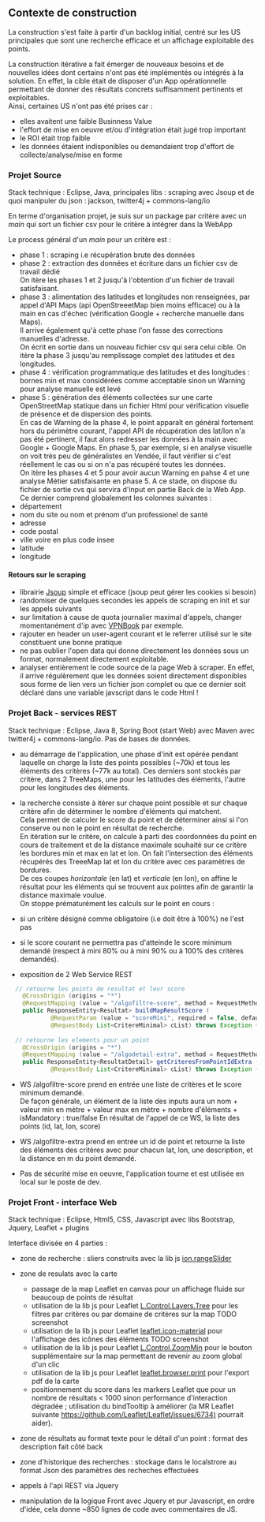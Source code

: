 ## Contexte de construction
La construction s'est faite à partir d'un backlog initial, centré sur les US principales que sont une recherche efficace et un affichage exploitable des points.

La construction itérative a fait émerger de nouveaux besoins et de nouvelles idées dont certains n'ont pas été implémentés ou intégrés à la solution.
En effet, la cible était de disposer d'un App opérationnelle permettant de donner des résultats concrets suffisamment pertinents et exploitables.  
Ainsi, certaines US n'ont pas été prises car :
 - elles avaitent une faible Businness Value
 - l'effort de mise en oeuvre et/ou d'intégration était jugé trop important
 - le ROI était trop faible
 - les données étaient indisponibles ou demandaient trop d'effort de collecte/analyse/mise en forme
 

### Projet Source
Stack technique : Eclipse, Java, principales libs : scraping avec Jsoup et de quoi manipuler du json : jackson, twitter4j + commons-lang/io

En terme d'organisation projet, je suis sur un package par critère avec un *main* qui sort un fichier csv pour le critère à intégrer dans la WebApp

Le process général d'un *main* pour un critère est :
 - phase 1 : scraping i.e récupération brute des données
 - phase 2 : extraction des données et écriture dans un fichier csv de travail dédié  
On itère les phases 1 et 2 jusqu'à l'obtention d'un fichier de travail satisfaisant.
 - phase 3 : alimentation des latitudes et longitudes non renseignées, par appel d'API Maps (api OpenStreeetMap bien moins efficace) ou à la main en cas d'échec (vérification Google + recherche manuelle dans Maps).  
 Il arrive également qu'à cette phase l'on fasse des corrections manuelles d'adresse.  
 On écrit en sortie dans un nouveau fichier csv qui sera celui cible.
 On itère la phase 3 jusqu'au remplissage complet des latitudes et des longitudes.
  - phase 4 : vérification programmatique des latitudes et des longitudes : bornes min et max considérées comme acceptable sinon un Warning pour analyse manuelle est levé  
  - phase 5 : génération des éléments collectées sur une carte OpenStreetMap statique dans un fichier Html pour vérification visuelle de présence et de dispersion des points.  
 En cas de Warning de la phase 4, le point apparaît en général fortement hors du périmètre courant, l'appel API de récupération des lat/lon n'a pas été pertinent, il faut alors redresser les données à la main avec Google + Google Maps.
 En phase 5, par exemple, si en analyse visuelle on voit très peu de généralistes en Vendée, il faut vérifier si c'est réellement le cas ou si on n'a pas récupéré toutes les données.  
 On itère les phases 4 et 5 pour avoir aucun Warning en pahse 4 et une analyse Métier satisfaisante en phase 5.
 A ce stade, on dispose du fichier de sortie cvs qui servira d'input en partie Back de la Web App.  
 Ce dernier comprend globalement les colonnes suivantes : 
  - département
  - nom du site ou nom et prénom d'un professionel de santé
  - adresse
  - code postal
  - ville voire en plus code insee
  - latitude
  - longitude

 #### Retours sur le scraping
  - librairie [Jsoup](https://jsoup.org/) simple et efficace (jsoup peut gérer les cookies si besoin)
  - randomiser de quelques secondes les appels de scraping en init et sur les appels suivants
  - sur limitation à cause de quota journalier maximal d'appels, changer momentanément d'ip avec [VPNBook](https://www.vpnbook.com/) par exemple.
  - rajouter en header un user-agent courant et le referrer utilisé sur le site constituent une bonne pratique
  - ne pas oublier l'open data qui donne directement les données sous un format, normalement directement exploitable.
  - analyser entièrement le code source de la page Web à scraper. En effet, il arrive régulèrement que les données soient directement disponibles sous forme de lien vers un fichier json complet ou que ce dernier soit déclaré dans une variable javscript dans le code Html !
   
### Projet Back - services REST
Stack technique : Eclipse, Java 8, Spring Boot (start Web) avec Maven avec twitter4j + commons-lang/io. Pas de bases de données.
 
 - au démarrage de l'application, une phase d'init est opérée pendant laquelle on charge la liste des points possibles (~70k) et tous les éléments des critères (~77k au total). Ces derniers sont stockés par critère, dans 2 TreeMaps, une pour les latitudes des éléments, l'autre pour les longitudes des éléments.
 - la recherche consiste à itérer sur chaque point possible et sur chaque critère afin de déterminer le nombre d'éléments qui matchent.  
 Cela permet de calculer le score du point et de déterminer ainsi si l'on conserve ou non le point en résultat de recherche.  
 En itération sur le critère, on calcule à parti des coordonnées du point en cours de traitement et de la distance maximale souhaité sur ce critère les bordures min et max en lat et lon. On fait l'intersection des éléments récupérés des TreeeMap lat et lon du critère avec ces paramètres de bordures.  
 De ces coupes *horizontale* (en lat) et *verticale* (en lon), on affine le résultat pour les éléments qui se trouvent aux pointes afin de garantir la distance maximale voulue.  
 On stoppe prématurément les calculs sur le point en cours :
  - si un critère désigné comme obligatoire (i.e doit être à 100%) ne l'est pas
  - si le score courant ne permettra pas d'atteinde le score minimum demandé (respect à mini 80% ou à mini 90% ou à 100% des critères demandés).
 
 
- exposition de 2 Web Service REST
```Java
  // retourne les points de resultat et leur score
	@CrossOrigin (origins = "*")
	@RequestMapping (value = "/algofiltre-score", method = RequestMethod.POST)
	public ResponseEntity<Resultat> buildMapResultScore (
			@RequestParam (value = "scoreMini", required = false, defaultValue = "100") int scoreMini,
			@RequestBody List<CritereMinimal> cList) throws Exception {
      
  // retourne les elements pour un point
	@CrossOrigin (origins = "*")
	@RequestMapping (value = "/algodetail-extra", method = RequestMethod.POST)
	public ResponseEntity<ResultatDetail> getCriteresFromPointIdExtra (@RequestParam int pointId,
			@RequestBody List<CritereMinimal> cList) throws Exception {
```
- WS /algofiltre-score prend en entrée une liste de critères et le score minimum demandé.  
De façon générale, un élément de la liste des inputs aura un nom + valeur min en mètre + valeur max en mètre + nombre d'éléments + isMandatory : true/false
En résultat de l'appel de ce WS, la liste des points (id, lat, lon, score)
- WS /algofiltre-extra prend en entrée un id de point et retourne la liste des éléments des critères avec pour chacun lat, lon, une description, et la distance en m du point demandé.

- Pas de sécurité mise en oeuvre, l'application tourne et est utilisée en local sur le poste de dev.

### Projet Front - interface Web
Stack technique : Eclipse, Html5, CSS, Javascript avec libs Bootstrap, Jquery, Leaflet + plugins 

Interface divisée en 4 parties :
- zone de recherche : sliers construits avec la lib js [ion.rangeSlider](https://github.com/IonDen/ion.rangeSlider)

- zone de resulats avec la carte
	- passage de la map Leaflet en canvas pour un affichage fluide sur beaucoup de points de résultat
	- utilisation de la lib js pour Leaflet [L.Control.Layers.Tree](https://github.com/jjimenezshaw/Leaflet.Control.Layers.Tree) pour les filtres par critères ou par domaine de critères sur la map
	TODO screenshot
	- utilisation de la lib js pour Leaflet [leaflet.icon-material](https://github.com/ilyankou/Leaflet.IconMaterial) pour l'affichage des icônes des éléments
	TODO screenshot
	- utilisation de la lib js pour Leaflet [L.Control.ZoomMin](https://github.com/alanshaw/leaflet-zoom-min) pour le bouton supplémentaire sur la map permettant de revenir au zoom global d'un clic
	- utilisation de la lib js pour Leaflet [leaflet.browser.print](https://github.com/Igor-Vladyka/leaflet.browser.print) pour l'export pdf de la carte
	- positionnement du score dans les markers Leaflet que pour un nombre de résultats < 1000 sinon performance d'interaction dégradée ; utilisation du bindTooltip à améliorer (la MR Leaflet suivante [https://github.com/Leaflet/Leaflet/issues/6734)](https://github.com/Leaflet/Leaflet/issues/6734) pourrait aider).
	
- zone de résultats au format texte pour le détail d'un point : format des description fait côté back
- zone d'historique des recherches : stockage dans le localstrore au format Json des paramètres des recheches effectuées

- appels à l'api REST via Jquery
- manipulation de la logique Front avec Jquery et pur Javascript, en ordre d'idée, cela donne ~850 lignes de code avec commentaires de JS.
